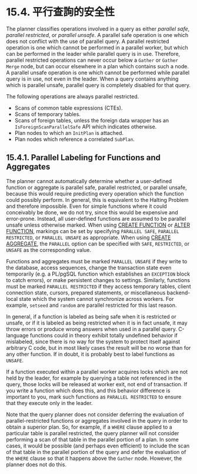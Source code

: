 # 15.4. 平行查詢的安全性

The planner classifies operations involved in a query as either _parallel safe_, _parallel restricted_, or _parallel unsafe_. A parallel safe operation is one which does not conflict with the use of parallel query. A parallel restricted operation is one which cannot be performed in a parallel worker, but which can be performed in the leader while parallel query is in use. Therefore, parallel restricted operations can never occur below a `Gather` or `Gather Merge` node, but can occur elsewhere in a plan which contains such a node. A parallel unsafe operation is one which cannot be performed while parallel query is in use, not even in the leader. When a query contains anything which is parallel unsafe, parallel query is completely disabled for that query.

The following operations are always parallel restricted.

* Scans of common table expressions \(CTEs\).
* Scans of temporary tables.
* Scans of foreign tables, unless the foreign data wrapper has an `IsForeignScanParallelSafe` API which indicates otherwise.
* Plan nodes to which an `InitPlan` is attached.
* Plan nodes which reference a correlated `SubPlan`.

## 15.4.1. Parallel Labeling for Functions and Aggregates

The planner cannot automatically determine whether a user-defined function or aggregate is parallel safe, parallel restricted, or parallel unsafe, because this would require predicting every operation which the function could possibly perform. In general, this is equivalent to the Halting Problem and therefore impossible. Even for simple functions where it could conceivably be done, we do not try, since this would be expensive and error-prone. Instead, all user-defined functions are assumed to be parallel unsafe unless otherwise marked. When using [CREATE FUNCTION](https://www.postgresql.org/docs/12/sql-createfunction.html) or [ALTER FUNCTION](https://www.postgresql.org/docs/12/sql-alterfunction.html), markings can be set by specifying `PARALLEL SAFE`, `PARALLEL RESTRICTED`, or `PARALLEL UNSAFE` as appropriate. When using [CREATE AGGREGATE](https://www.postgresql.org/docs/12/sql-createaggregate.html), the `PARALLEL` option can be specified with `SAFE`, `RESTRICTED`, or `UNSAFE` as the corresponding value.

Functions and aggregates must be marked `PARALLEL UNSAFE` if they write to the database, access sequences, change the transaction state even temporarily \(e.g. a PL/pgSQL function which establishes an `EXCEPTION` block to catch errors\), or make persistent changes to settings. Similarly, functions must be marked `PARALLEL RESTRICTED` if they access temporary tables, client connection state, cursors, prepared statements, or miscellaneous backend-local state which the system cannot synchronize across workers. For example, `setseed` and `random` are parallel restricted for this last reason.

In general, if a function is labeled as being safe when it is restricted or unsafe, or if it is labeled as being restricted when it is in fact unsafe, it may throw errors or produce wrong answers when used in a parallel query. C-language functions could in theory exhibit totally undefined behavior if mislabeled, since there is no way for the system to protect itself against arbitrary C code, but in most likely cases the result will be no worse than for any other function. If in doubt, it is probably best to label functions as `UNSAFE`.

If a function executed within a parallel worker acquires locks which are not held by the leader, for example by querying a table not referenced in the query, those locks will be released at worker exit, not end of transaction. If you write a function which does this, and this behavior difference is important to you, mark such functions as `PARALLEL RESTRICTED` to ensure that they execute only in the leader.

Note that the query planner does not consider deferring the evaluation of parallel-restricted functions or aggregates involved in the query in order to obtain a superior plan. So, for example, if a `WHERE` clause applied to a particular table is parallel restricted, the query planner will not consider performing a scan of that table in the parallel portion of a plan. In some cases, it would be possible \(and perhaps even efficient\) to include the scan of that table in the parallel portion of the query and defer the evaluation of the `WHERE` clause so that it happens above the `Gather` node. However, the planner does not do this.

